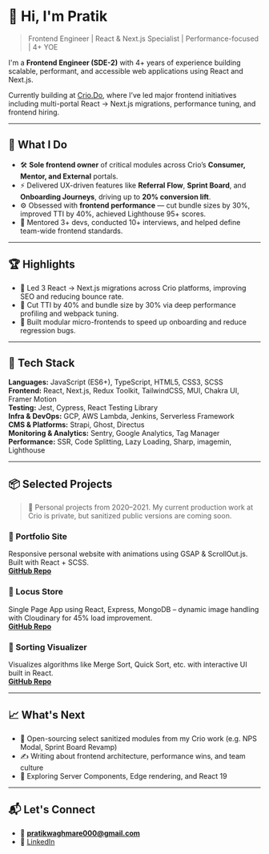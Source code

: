 # 👋 Hi, I'm Pratik

> Frontend Engineer | React & Next.js Specialist | Performance-focused | 4+ YOE

I'm a **Frontend Engineer (SDE-2)** with 4+ years of experience building scalable, performant, and accessible web applications using React and Next.js.

Currently building at [Crio.Do](https://www.crio.do), where I’ve led major frontend initiatives including multi-portal React → Next.js migrations, performance tuning, and frontend hiring.

---

## 🚀 What I Do

- 🛠️ **Sole frontend owner** of critical modules across Crio’s **Consumer, Mentor, and External** portals.
- ⚡ Delivered UX-driven features like **Referral Flow**, **Sprint Board**, and **Onboarding Journeys**, driving up to **20% conversion lift**.
- ⚙️ Obsessed with **frontend performance** — cut bundle sizes by 30%, improved TTI by 40%, achieved Lighthouse 95+ scores.
- 🤝 Mentored 3+ devs, conducted 10+ interviews, and helped define team-wide frontend standards.

---

## 🏆 Highlights

- 🥇 Led 3 React → Next.js migrations across Crio platforms, improving SEO and reducing bounce rate.
- 🚀 Cut TTI by 40% and bundle size by 30% via deep performance profiling and webpack tuning.
- 🧩 Built modular micro-frontends to speed up onboarding and reduce regression bugs.

---

## 🔧 Tech Stack

**Languages:** JavaScript (ES6+), TypeScript, HTML5, CSS3, SCSS  
**Frontend:** React, Next.js, Redux Toolkit, TailwindCSS, MUI, Chakra UI, Framer Motion  
**Testing:** Jest, Cypress, React Testing Library  
**Infra & DevOps:** GCP, AWS Lambda, Jenkins, Serverless Framework  
**CMS & Platforms:** Strapi, Ghost, Directus  
**Monitoring & Analytics:** Sentry, Google Analytics, Tag Manager  
**Performance:** SSR, Code Splitting, Lazy Loading, Sharp, imagemin, Lighthouse

---

## 📦 Selected Projects

> 🧪 Personal projects from 2020–2021. My current production work at Crio is private, but sanitized public versions are coming soon.

### 🔹 Portfolio Site  
Responsive personal website with animations using GSAP & ScrollOut.js. Built with React + SCSS.  
**[GitHub Repo](#)**

### 🔹 Locus Store  
Single Page App using React, Express, MongoDB – dynamic image handling with Cloudinary for 45% load improvement.  
**[GitHub Repo](#)**

### 🔹 Sorting Visualizer  
Visualizes algorithms like Merge Sort, Quick Sort, etc. with interactive UI built in React.  
**[GitHub Repo](#)**

---

## 📈 What's Next

- 📂 Open-sourcing select sanitized modules from my Crio work (e.g. NPS Modal, Sprint Board Revamp)
- ✍️ Writing about frontend architecture, performance wins, and team culture
- 🧠 Exploring Server Components, Edge rendering, and React 19

---

## 📬 Let's Connect

- 📧 **pratikwaghmare000@gmail.com**  
- 💼 [LinkedIn](https://linkedin.com/in/pratikwaghmare)

